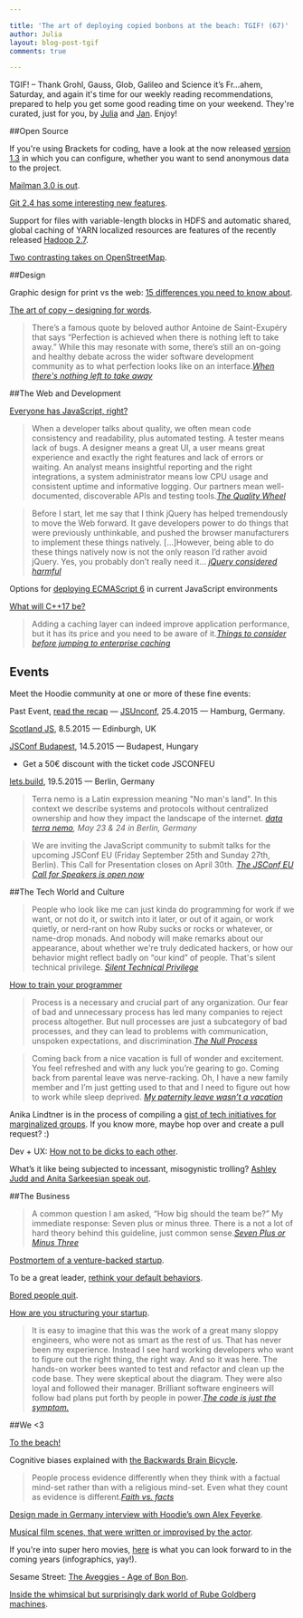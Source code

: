 ```yaml
---

title: 'The art of deploying copied bonbons at the beach: TGIF! (67)'
author: Julia
layout: blog-post-tgif
comments: true

---
```



TGIF! – Thank Grohl, Gauss, Glob, Galileo and Science it’s Fr...ahem, Saturday, and again it's time for our weekly reading recommendations, prepared to help you get some good reading time on your weekend. They're curated, just for you, by [Julia](http://twitter.com/juschm) and [Jan](http://twitter.com/janl). Enjoy!

##Open Source

If you're using Brackets for coding, have a look at the now released [version 1.3](http://blog.brackets.io/2015/04/27/brackets-1-3-release-is-here/) in which you can configure, whether you want to send anonymous data to the project.

[Mailman 3.0 is out](https://mail.python.org/pipermail/mailman-announce/2015-April/000210.html).

[Git 2.4 has some interesting new features](https://github.com/blog/1994-git-2-4-atomic-pushes-push-to-deploy-and-more).

Support for files with variable-length blocks in HDFS and automatic shared, global caching of YARN localized resources are features of the recently released [Hadoop 2.7](http://markmail.org/thread/ytisa4w73ym4ee65).

[Two contrasting takes on OpenStreetMap](https://twitter.com/ManAboutCouch/status/592992851245604864).

##Design

Graphic design for print vs the web: [15 differences you need to know about](https://designschool.canva.com/blog/print-vs-web/).

[The art of copy – designing for words](thenextweb.com/dd/2015/04/29/the-art-of-copy-designing-for-words).

> There’s a famous quote by beloved author Antoine de Saint-Exupéry that says “Perfection is achieved when there is nothing left to take away.” While this may resonate with some, there’s still an on-going and healthy debate across the wider software development community as to what perfection looks like on an interface.<cite>[When there's nothing left to take away](http://uxmag.com/articles/when-theres-nothing-left-to-take-away)</cite>

##The Web and Development

[Everyone has JavaScript, right?](http://kryogenix.org/code/browser/everyonehasjs.html "Everyone has JavaScript, right?")

> When a developer talks about quality, we often mean code consistency and readability, plus automated testing. A tester means lack of bugs. A designer means a great UI, a user means great experience and exactly the right features and lack of errors or waiting. An analyst means insightful reporting and the right integrations, a system administrator means low CPU usage and consistent uptime and informative logging. Our partners mean well-documented, discoverable APIs and testing tools.<cite>[The Quality Wheel](http://blog.jessitron.com/2015/04/the-quality-wheel.html)</cite>

> Before I start, let me say that I think jQuery has helped tremendously to move the Web forward. It gave developers power to do things that were previously unthinkable, and pushed the browser manufacturers to implement these things natively. [...]However, being able to do these things natively now is not the only reason I’d rather avoid jQuery. Yes, you probably don’t really need it… <cite>[jQuery considered harmful](http://lea.verou.me/2015/04/jquery-considered-harmful/)</cite>

Options for [deploying ECMAScript 6](http://www.2ality.com/2015/04/deploying-es6.html) in current JavaScript environments

[What will C++17 be?](http://de.scribd.com/doc/263203829/What-will-C-17-be)

> Adding a caching layer can indeed improve application performance, but it has its price and you need to be aware of it.<cite>[Things to consider before jumping to enterprise caching](http://vladmihalcea.com/2015/04/16/things-to-consider-before-jumping-to-enterprise-caching)</cite>

## Events

Meet the Hoodie community at one or more of these fine events:

Past Event, [read the recap](http://hood.ie/blog/jsunconf-recap.html "JSUnconf Recap") — [JSUnconf](http://2015.jsunconf.eu/ "JS Unconf 2015"), 25.4.2015 — Hamburg, Germany.

[Scotland JS](http://scotlandjs.com/ "Scotland JS"), 8.5.2015 — Edinburgh, UK

[JSConf Budapest](http://jsconfbp.com/ "JSConf Budapest"), 14.5.2015 — Budapest, Hungary
 - Get a 50€ discount with the ticket code JSCONFEU

[lets.build](http://lets-build.de/ "lets.build"), 19.5.2015 — Berlin, Germany

> Terra nemo is a Latin expression meaning "No man's land". In this context we describe systems and protocols without centralized ownership and how they impact the landscape of the internet. <cite>[data terra nemo](http://dtn.is "Data Terra Nemo"), May 23 & 24 in Berlin, Germany</cite>

> We are inviting the JavaScript community to submit talks for the upcoming JSConf EU (Friday September 25th and Sunday 27th, Berlin). This Call for Presentation closes on April 30th. <cite>[The JSConf EU Call for Speakers is open now](http://2015.jsconf.eu/call-for-speakers/)</cite>




##The Tech World and Culture

> People who look like me can just kinda do programming for work if we want, or not do it, or switch into it later, or out of it again, or work quietly, or nerd-rant on how Ruby sucks or rocks or whatever, or name-drop monads. And nobody will make remarks about our appearance, about whether we're truly dedicated hackers, or how our behavior might reflect badly on “our kind” of people. That's silent technical privilege. <cite>[Silent Technical Privilege](http://pgbovine.net/tech-privilege.htm "Philip Guo - Silent Technical Privilege")</cite>

[How to train your programmer](http://ashleygwilliams.github.io/how-to-train-your-programmer/)


> Process is a necessary and crucial part of any organization. Our fear of bad and unnecessary process has led many companies to reject process altogether. But null processes are just a subcategory of bad processes, and they can lead to problems with communication, unspoken expectations, and discrimination.<cite>[The Null Process](https://kateheddleston.com/blog/the-null-process)</cite>

> Coming back from a nice vacation is full of wonder and excitement. You feel refreshed and with any luck you’re gearing to go. Coming back from parental leave was nerve-racking. Oh, I have a new family member and I’m just getting used to that and I need to figure out how to work while sleep deprived. <cite>[My paternity leave wasn’t a vacation](https://medium.com/@davedash/my-paternity-leave-wasn-t-a-vacation-547ee9615d)</cite>

Anika Lindtner is in the process of compiling a [gist of tech initiatives for marginalized groups](https://gist.github.com/anikalindtner/9524950). If you know more, maybe hop over and create a pull request? :)

Dev + UX: [How not to be dicks to each other](https://shinetechblog.files.wordpress.com/2015/04/caa8nvgugaaa_4v.jpg).

What’s it like being subjected to incessant, misogynistic trolling? [Ashley Judd and Anita Sarkeesian speak out](http://nytlive.nytimes.com/womenintheworld/2015/04/23/whats-it-like-to-be-subjected-to-incessant-misogynistic-trolling-ashley-judd-and-anita-sarkeesian-speak-out/ "What&#8217;s it like being subjected to incessant, misogynistic trolling? Ashley Judd and Anita Sarkeesian speak out &#8211; Women in the World in Association with The New York Times &#8211; WITW").

##The Business

> A common question I am asked, “How big should the team be?” My immediate response: Seven plus or minus three. There is a not a lot of hard theory behind this guideline, just common sense.<cite>[Seven Plus or Minus Three](http://randsinrepose.com/archives/seven-plus-or-minus-three/)</cite>

[Postmortem of a venture-backed startup](https://medium.com/@brett1211/postmortem-of-a-venture-backed-startup-72c6f8bec7df).

To be a great leader, [rethink your default behaviors](https://medium.com/ideo-stories/to-be-a-great-leader-rethink-your-default-behaviors-c762ffd59450).

[Bored people quit](http://randsinrepose.com/archives/bored-people-quit/).

[How are you structuring your startup](https://keen.io//blog/117530017991/ask-why-a-lot-when-you-organize-your-startup).

> It is easy to imagine that this was the work of a great many sloppy engineers, who were not as smart as the rest of us. That has never been my experience. Instead I see hard working developers who want to figure out the right thing, the right way. And so it was here. The hands-on worker bees wanted to test and refactor and clean up the code base. They were skeptical about the diagram. They were also loyal and followed their manager. Brilliant software engineers will follow bad plans put forth by people in power.<cite>[The code is just the symptom.](https://medium.com/@rubyghetto/the-code-is-just-the-symptom-c77f43b29320)</cite>

##We <3

[To the beach!](https://thenib.com/get-beach-body-ready-8d7937aee32b)

Cognitive biases explained with [the Backwards Brain Bicycle](https://www.youtube.com/watch?v=MFzDaBzBlL0&amp;feature=youtu.be).

> People process evidence differently when they think with a factual mind-set rather than with a religious mind-set. Even what they count as evidence is different.<cite>[Faith vs. facts](http://www.nytimes.com/2015/04/19/opinion/sunday/t-m-luhrmann-faith-vs-facts.html?_r=0)</cite>

[Design made in Germany interview with Hoodie’s own Alex Feyerke](http://www.designmadeingermany.de/2015/79313/ "Fragen zum Aufschieben: Alexander Feyerke").

[Musical film scenes, that were written or improvised by the actor](http://geektyrant.com/news/musical-scenes-written-or-improvised-by-the-actor-ergt).

If you're into super hero movies, [here](http://comicsalliance.com/your-supermovie-timeline-updated-with-marvel-studios-phase-three-releases-infographic/) is what you can look forward to in the coming years (infographics, yay!).

Sesame Street: [The Aveggies - Age of Bon Bon](https://www.youtube.com/watch?v=AHPn5d7wRtk).

[Inside the whimsical but surprisingly dark world of Rube Goldberg machines](http://www.theverge.com/2015/4/22/8381963/rube-goldberg-machine-contest-history-ideas).
